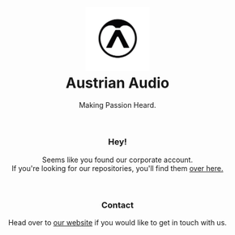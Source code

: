 <h1 align="center">
  <a href="https://austrian.audio/">
    <img src="https://github.com/AustrianAudio/AustrianAudio/blob/main/AA_Signet_black_small.png" width="25%"/>
  </a>
  </br>Austrian Audio
</h1>
<p align="center">Making Passion Heard.</p>

</br>
<div>
  <h3 align="center">Hey!</h3>
  <p align="center">
    Seems like you found our corporate account.
    </br>
    If you're looking for our repositories, you'll find them <a href="https://github.com/AustrianAudioGmbH">over here.</a>
  </p>
</div>

</br>
<div>
  <h3 align="center">Contact</h3>
  <p align="center">
    Head over to <a href="https://austrian.audio/">our website</a> if you would like to get in touch with us.
  </p>
</div>

<!--
**AustrianAudio/AustrianAudio** is a ✨ _special_ ✨ repository because its `README.md` (this file) appears on your GitHub profile.

Here are some ideas to get you started:

- 🔭 I’m currently working on ...
- 🌱 I’m currently learning ...
- 👯 I’m looking to collaborate on ...
- 🤔 I’m looking for help with ...
- 💬 Ask me about ...
- 📫 How to reach me: ...
- 😄 Pronouns: ...
- ⚡ Fun fact: ...
-->
